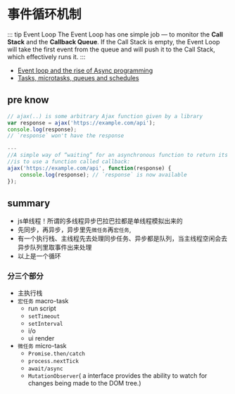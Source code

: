 
# 事件循环机制

::: tip Event Loop
The Event Loop has one simple job — to monitor the **Call Stack** and the **Callback Queue**. If the Call Stack is empty, the Event Loop will take the first event from the queue and will push it to the Call Stack, which effectively runs it.
:::
- [Event loop and the rise of Async programming ](https://blog.sessionstack.com/how-javascript-works-event-loop-and-the-rise-of-async-programming-5-ways-to-better-coding-with-2f077c4438b5)
- [Tasks, microtasks, queues and schedules](https://jakearchibald.com/2015/tasks-microtasks-queues-and-schedules/)
## pre know
``` js
// ajax(..) is some arbitrary Ajax function given by a library
var response = ajax('https://example.com/api');
console.log(response);
// `response` won't have the response

---
//A simple way of “waiting” for an asynchronous function to return its result
//is to use a function called callback:
ajax('https://example.com/api', function(response) {
    console.log(response); // `response` is now available
});
```

## summary
- js单线程！所谓的多线程异步巴拉巴拉都是单线程模拟出来的
- 先同步，再异步，异步里先`微任务`再`宏任务`, 
- 有一个执行栈、主线程先去处理同步任务、异步都是队列，当主线程空闲会去异步队列里取事件出来处理
- 以上是一个循环
### 分三个部分
- 主执行栈
- `宏任务` macro-task
  - run script
  - `setTimeout`
  - `setInterval`
  - i/o
  - ui render
- `微任务` micro-task
  - `Promise.then/catch`
  - `process.nextTick`
  - `await/async`
  - `MutationObserver`( a interface provides the ability to watch for changes being made to the DOM tree.)

